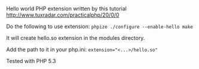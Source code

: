 Hello world PHP extension written by this tutorial http://www.tuxradar.com/practicalphp/20/0/0


Do the following to use extension:
`phpize
./configure --enable-hello
make`


It will create hello.so extension in the modules directory.


Add the path to it in your php.ini:
`extension="<...>/hello.so"`


Tested with PHP 5.3